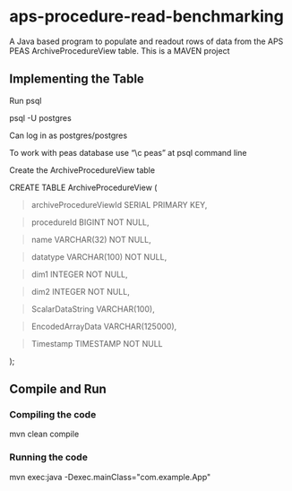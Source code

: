 # aps-procedure-read-benchmarking
A Java based program to populate and readout rows of data from the APS PEAS ArchiveProcedureView table.
This is a MAVEN project

## Implementing the Table
Run psql 

psql -U postgres

Can log in as postgres/postgres

To work with peas database use “\c peas” at psql command line

Create the ArchiveProcedureView table

CREATE TABLE ArchiveProcedureView (

> archiveProcedureViewId SERIAL PRIMARY KEY,

> procedureId BIGINT NOT NULL,

> name VARCHAR(32) NOT NULL,

> datatype VARCHAR(100) NOT NULL, 

> dim1 INTEGER NOT NULL,

> dim2 INTEGER NOT NULL,

> ScalarDataString VARCHAR(100),

> EncodedArrayData VARCHAR(125000),

> Timestamp TIMESTAMP NOT NULL

);

## Compile and Run

### Compiling the code

mvn clean compile

### Running the code

mvn exec:java -Dexec.mainClass="com.example.App"

